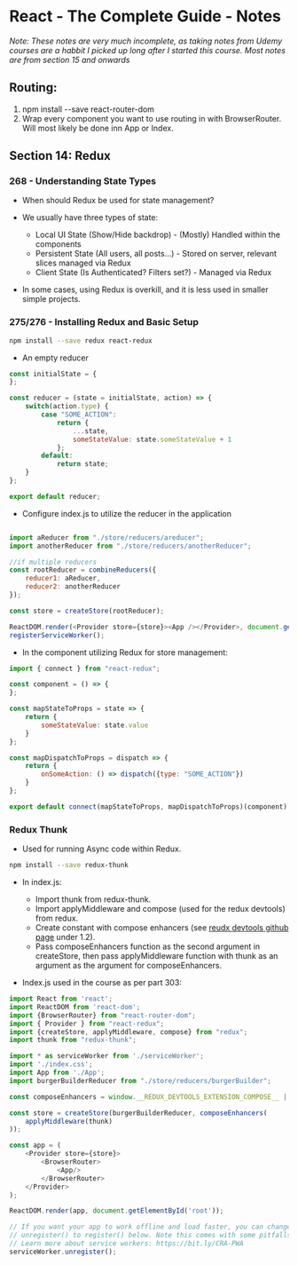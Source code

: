 # React - The Complete Guide - Notes

*Note: These notes are very much incomplete, as taking notes from Udemy courses are a habbit I picked up long after I started this course. Most notes are from section 15 and onwards*

## Routing:
1. npm install --save react-router-dom
2. Wrap every component you want to use routing in with BrowserRouter. Will most likely be done inn App or Index.

## Section 14: Redux

### 268 - Understanding State Types

 - When should Redux be used for state management?
 - We usually have three types of state:
	- Local UI State (Show/Hide backdrop) - (Mostly) Handled within the components
	- Persistent State (All users, all posts...) - Stored on server, relevant slices managed via Redux
	- Client State (Is Authenticated? Filters set?) - Managed via Redux

- In some cases, using Redux is overkill, and it is less used in smaller simple projects.

### 275/276 - Installing Redux and Basic Setup

```Bash
npm install --save redux react-redux
```


 - An empty reducer
```Javascript
const initialState = {
};

const reducer = (state = initialState, action) => {
	switch(action.type) {
		case "SOME_ACTION":
			return {
				...state,
				someStateValue: state.someStateValue + 1
			};
		default:
			return state;
	}
};

export default reducer;
````

- Configure index.js to utilize the reducer in the application
```Javascript

import aReducer from "./store/reducers/areducer";
import anotherReducer from "./store/reducers/anotherReducer";

//if multiple reducers
const rootReducer = combineReducers({
    reducer1: aReducer,
    reducer2: anotherReducer
});

const store = createStore(rootReducer);

ReactDOM.render(<Provider store={store}><App /></Provider>, document.getElementById('root'));
registerServiceWorker();
```

- In the component utilizing Redux for store management:
```Javascript
import { connect } from "react-redux";

const component = () => {
};

const mapStateToProps = state => {
	return {
		someStateValue: state.value
	}
};

const mapDispatchToProps = dispatch => {
	return {
		onSomeAction: () => dispatch({type: "SOME_ACTION"})
	}
};

export default connect(mapStateToProps, mapDispatchToProps)(component);
```

### Redux Thunk

 - Used for running Async code within Redux.

```Bash
npm install --save redux-thunk
```

 - In index.js:
	- Import thunk from redux-thunk.
	- Import applyMiddleware and compose (used for the redux devtools) from redux.
	- Create constant with compose enhancers (see [reudx devtools github page](https://github.com/zalmoxisus/redux-devtools-extension) under 1.2).
	- Pass composeEnhancers function as the second argument in createStore, then pass applyMiddleware function with thunk as an argument as the argument for composeEnhancers.

 - Index.js used in the course as per part 303:
 
```Javascript
import React from 'react';
import ReactDOM from 'react-dom';
import {BrowserRouter} from "react-router-dom";
import { Provider } from "react-redux";
import {createStore, applyMiddleware, compose} from "redux";
import thunk from "redux-thunk";

import * as serviceWorker from './serviceWorker';
import './index.css';
import App from './App';
import burgerBuilderReducer from "./store/reducers/burgerBuilder";

const composeEnhancers = window.__REDUX_DEVTOOLS_EXTENSION_COMPOSE__ || compose;

const store = createStore(burgerBuilderReducer, composeEnhancers(
    applyMiddleware(thunk)
));

const app = (
    <Provider store={store}>
        <BrowserRouter>
            <App/>
        </BrowserRouter>
    </Provider>
);

ReactDOM.render(app, document.getElementById('root'));

// If you want your app to work offline and load faster, you can change
// unregister() to register() below. Note this comes with some pitfalls.
// Learn more about service workers: https://bit.ly/CRA-PWA
serviceWorker.unregister();
```